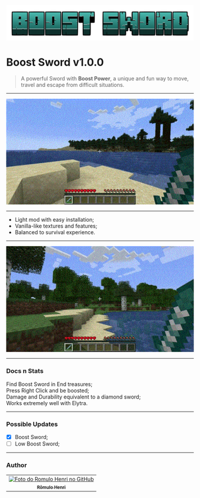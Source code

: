 <img width="800" alt="Boost Sword Title" src="../docs/boostsword-title.png">

# Boost Sword v1.0.0

> A powerful Sword with <strong>Boost Power</strong>, a unique and fun way to move, travel and escape from difficult situations.

<hr>
<img width="800" alt="Boost Sword" src="../docs/boostsword-jump-compr.gif">
<hr> 

- Light mod with easy installation;
- Vanilla-like textures and features;
- Balanced to survival experience.

<hr> 
<img width="800" alt="Boost Sword" src="../docs/boostsword-view-compr.gif">
<hr> 

### Docs n Stats

Find Boost Sword in End treasures; <br>
Press Right Click and be boosted;<br>
Damage and Durability equivalent to a diamond sword;<br>
Works extremely well with Elytra.

<hr> 

### Possible Updates

- [x] Boost Sword;
- [ ] Low Boost Sword;

<hr>

### Author

<table>
  <tr>
    <td align="center">
      <a href="https://github.com/romhenri">
        <img src="https://avatars.githubusercontent.com/u/123867521?v=4" width="100px;" alt="Foto do Romulo Henri no GitHub"/><br>
        <sub>
          <b>Rômulo Henri</b>
        </sub>
      </a>
    </td>
    </tr>
</table>